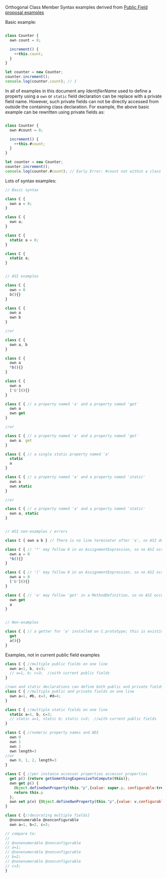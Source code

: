 
Orthogonal Class Member Syntax examples derived from [Public Field proposal examples](https://github.com/tc39/proposal-class-public-fields/issues/46#issuecomment-239031422)



Basic example:

``` js

class Counter {
  own count = 0;

  increment() {
    ++this.count;
  }
}

let counter = new Counter;
counter.increment();
console.log(counter.count); // 1
```
In all of examples in this document any _IdentifierName_ used to define a property using a `own` or `static` field declaration can be replace with a private field name. However, such private fields can not be directly accessed from outside the containing class declaration. For example, the above basic example can be rewritten using private fields as:

``` js

class Counter {
  own #count = 0;

  increment() {
    ++this.#count;
  }
}

let counter = new Counter;
counter.increment();
console.log(counter.#count); // Early Error: #count not within a class definition
```

Lots of syntax examples:

``` js
// Basic syntax

class C {
  own a = 0;
}

class C {
  own a;
}

class C {
  static a = 0;
}

class C {
  static a;
}


// ASI examples

class C {
  own = 0
  b(){}
}

class C {
  own a
  own b
}

//or

class C {
  own a, b
}

class C {
  own a
  *b(){}
}

class C {
  own a
  ['b'](){}
}

class C { // a property named 'a' and a property named 'get'
  own a
  own get
}

//or

class C { // a property named 'a' and a property named 'get'
  own a. get
}

class C { // a single static property named 'a'
  static
  a
}

class C { // a property named 'a' and a property named 'static'
  own a
  own static
}

//or

class C { // a property named 'a' and a property named 'static'
  own a, static
}


// ASI non-examples / errors

class C { own a b } // There is no line terminator after 'a', so ASI does not occur

class C { // '*' may follow 0 in an AssignmentExpression, so no ASI occurs after 0
  own a = 0
  *b(){}
}

class C { // '[' may follow 0 in an AssignmentExpression, so no ASI occurs after 0
  own a = 0
  ['b'](){}
}

class C { // 'a' may follow 'get' in a MethodDefinition, so no ASI occurs after 'get'
  own get
  a
}


// Non-examples

class C { // a getter for 'a' installed on C.prototype; this is existing syntax
  get  
  a(){}
}
```


Examples, not in current public field examples

```js
class C { //multiple public fields on one line
  own a=1, b, c=3;
  // a=1, b; c=3;  //with current public fields
}

//own and static declarations can define both public and private fields
class C { //multiple public and private fields on one line
  own a=1, #b, c=3, #d=4;
}

class C { //multiple static fields on one line
  static a=1, b, c=3;
  // static a=1, static b; static c=3;  //with current public fields
}

class C { //numeric property names and ADI
  own 0
  own 1
  own 2
  own length=3
//or
  own 0, 1, 2, length=3
}

class C { //per instance accessor properties accessor properties
  get p() {return getSomethingExpensiveToCompute(this)};
  own get p() {
    Object.defineOwnProperty(this."p",{value: super.p, configurable:true});
    return this.p
  };
  own set p(v) {Object.defineOwnProperty(this."p",{value: v,configurable:true}});}
}

class C {//decorating multiple fields}
  @nonenumerable @nonconfigurable
  own a=1, b=2, c=3;

// compare to:
//
// @nonenumerable @nonconfigurable
// a=1;  
// @nonenumerable @nonconfigurable
// b=2;  
// @nonenumerable @nonconfigurable
// c=3;  
}
```
